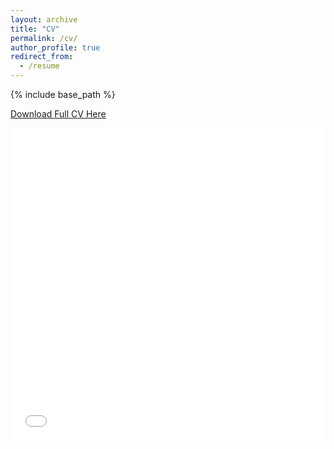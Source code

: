 ```yaml
---
layout: archive
title: "CV"
permalink: /cv/
author_profile: true
redirect_from:
  - /resume
---
```


{% include base_path %}

[Download Full CV Here](http://rfrancolini.github.io/files/FrancoliniJuly2021CV.pdf)

<iframe src="/files/FrancoliniJuly2021CV.pdf" width="100%" height="500" frameborder="no" border="0" marginwidth="0" marginheight="0"></iframe>

